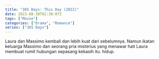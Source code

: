 ```yaml
---
title: "365 Days: This Day (2022)"
date: 2023-08-30T02:38:07Z
tags: ["Movie"]
categories: ["Drama", "Romance"]
series: ["365 Days"]
---
```


Laura dan Massimo kembali dan lebih kuat dari sebelumnya. Namun ikatan keluarga Massimo dan seorang pria misterius yang menawar hati Laura membuat rumit hubungan sepasang kekasih itu. hidup.

<mux-player stream-type="on-demand"
  src="https://kp3d-my.sharepoint.com/personal/ryoo_kp3d_onmicrosoft_com/_layouts/15/download.aspx?share=EVo97oBJ6XtNttMP48gKOdsBxoGpyXSOrUSi_1nIVffpcw" metadata-video-title="365 Days: This Day (2022)" prefer-playback="mse" controls>
  </mux-player>
  
  
  <script src="https://cdn.jsdelivr.net/npm/@mux/mux-player"></script>
  
 <script id="Kdh2kXqqRK5BiieS7O9QIFFEdG1OlHbaQ1tuZ011pGYM" type="application/ld+json">
 {
  "@context": "https://schema.org/",
  "@type": "VideoObject",
  "name": "365 Days: This Day (2022)",
  "contentUrl": "https://stream.mux.com/DkwmR4SQ00Hm00zkNZqYDQEsuxbC00GrcwLBGd00Yd4thrw.m3u8",
  "thumbnailUrl": "https://www.themoviedb.org/t/p/original/jpDyo4FT7xCPs9Enx0B6dIeP85e.jpg?width=314&fit_mode=preserve&time=25",
  "uploadDate": "2023-08-30T02:38:07Z",
}

</script>